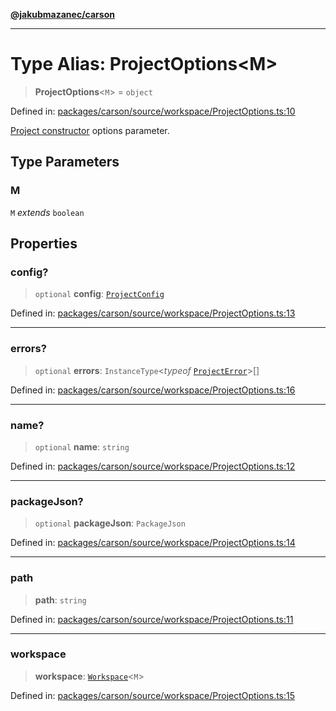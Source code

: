 [**@jakubmazanec/carson**](../README.md)

---

# Type Alias: ProjectOptions\<M\>

> **ProjectOptions**\<`M`\> = `object`

Defined in:
[packages/carson/source/workspace/ProjectOptions.ts:10](https://github.com/jakubmazanec/tools/blob/026d472564678641afd0039e9c07d936f221ca46/packages/carson/source/workspace/ProjectOptions.ts#L10)

[Project constructor](../classes/Project.md#constructor) options parameter.

## Type Parameters

### M

`M` _extends_ `boolean`

## Properties

### config?

> `optional` **config**: [`ProjectConfig`](ProjectConfig.md)

Defined in:
[packages/carson/source/workspace/ProjectOptions.ts:13](https://github.com/jakubmazanec/tools/blob/026d472564678641afd0039e9c07d936f221ca46/packages/carson/source/workspace/ProjectOptions.ts#L13)

---

### errors?

> `optional` **errors**: `InstanceType`\<_typeof_ [`ProjectError`](../variables/ProjectError.md)\>[]

Defined in:
[packages/carson/source/workspace/ProjectOptions.ts:16](https://github.com/jakubmazanec/tools/blob/026d472564678641afd0039e9c07d936f221ca46/packages/carson/source/workspace/ProjectOptions.ts#L16)

---

### name?

> `optional` **name**: `string`

Defined in:
[packages/carson/source/workspace/ProjectOptions.ts:12](https://github.com/jakubmazanec/tools/blob/026d472564678641afd0039e9c07d936f221ca46/packages/carson/source/workspace/ProjectOptions.ts#L12)

---

### packageJson?

> `optional` **packageJson**: `PackageJson`

Defined in:
[packages/carson/source/workspace/ProjectOptions.ts:14](https://github.com/jakubmazanec/tools/blob/026d472564678641afd0039e9c07d936f221ca46/packages/carson/source/workspace/ProjectOptions.ts#L14)

---

### path

> **path**: `string`

Defined in:
[packages/carson/source/workspace/ProjectOptions.ts:11](https://github.com/jakubmazanec/tools/blob/026d472564678641afd0039e9c07d936f221ca46/packages/carson/source/workspace/ProjectOptions.ts#L11)

---

### workspace

> **workspace**: [`Workspace`](../classes/Workspace.md)\<`M`\>

Defined in:
[packages/carson/source/workspace/ProjectOptions.ts:15](https://github.com/jakubmazanec/tools/blob/026d472564678641afd0039e9c07d936f221ca46/packages/carson/source/workspace/ProjectOptions.ts#L15)
